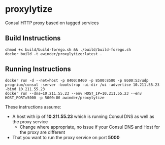 # proxylytize

Consul HTTP proxy based on tagged services

## Build Instructions

```
chmod +x build/build-forego.sh && ./build/build-forego.sh
docker build -t awinder/proxylytize:latest .
```

## Running Instructions

```
docker run -d --net=host -p 8400:8400 -p 8500:8500 -p 8600:53/udp progrium/consul -server -bootstrap -ui-dir /ui -advertise 10.211.55.23 -bind 10.211.55.23
docker run --dns=10.211.55.23 --env HOST_IP=10.211.55.23 --env HOST_PORT=5000 -p 5000:80 awinder/proxylytize
```

These instructions assume:

* A host with ip of **10.211.55.23** which is running Consul DNS as well as the proxy service
  * Change where appropriate, no issue if your Consul DNS and Host for the proxy are different
* That you want to run the proxy service on port **5000**
